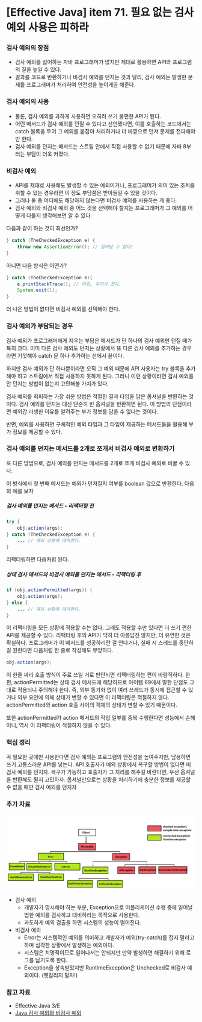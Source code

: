 # [Effective Java] item 71. 필요 없는 검사 예외 사용은 피하라

### 검사 예외의 장점
- 검사 예외를 싫어하는 자바 프로그래머가 많지만 제대로 활용하면 API와 프로그램의 질을 높일 수 있다. 
- 결과를 코드로 반환하거나 비검사 예외를 던지는 것과 달리, 검사 예외는 발생한 문제를 프로그래머가 처리하여 안전성을 높이게끔 해준다.

### 검사 예외의 사용
- 물론, 검사 예외를 과하게 사용하면 오히려 쓰기 불편한 API가 된다. 
- 어떤 메서드가 검사 예외를 던질 수 있다고 선언됐다면, 이를 호출하는 코드에서는 catch 블록을 두어 그 예외를 붙잡아 처리하거나 더 바깥으로 던져 문제를 전파해야만 한다.
- 검사 예외를 던지는 메서드는 스트림 안에서 직접 사용할 수 없기 때문에 자바 8부터는 부담이 더욱 커졌다.

### 비검사 예외
- API를 제대로 사용해도 발생할 수 있는 예외이거나, 프로그래머가 의미 있는 조치를 취할 수 있는 경우라면 이 정도 부담쯤은 받아들일 수 있을 것이다.
- 그러나 둘 중 어디에도 해당하지 않는다면 비검사 예외를 사용하는 게 좋다. 
- 검사 예외와 비검사 예외 중 어느 것을 선택해야 할지는 프로그래머가 그 예외를 어떻게 다룰지 생각해보면 알 수 있다.

다음과 같이 하는 것이 최선인가?

```java
} catch (TheCheckedException e) {
    throw new AssertionError(); // 일어날 수 없다!
}
```

아니면 다음 방식은 어떤가?
```java
} catch (TheCheckedException e){
    e.printStackTrace(); // 이런, 우리가 졌다.
    System.exit(1);
}
```

더 나은 방법이 없다면 비검사 예외를 선택해야 한다.

### 검사 예외가 부담되는 경우
검사 예외가 프로그래머에게 지우는 부담은 메서드가 단 하나의 검사 예외만 던질 때가 특히 크다. 이미 다른 검사 예외도 던지는 상황에서 또 다른 검사 예외를 추가하는 경우라면 기껏해야 catch 문 하나 추가하는 선에서 끝이다.

하지만 검사 예외가 단 하나뿐이라면 오직 그 예외 때문에 API 사용자는 try 블록을 추가해야 하고 스트림에서 직접 사용하지 못하게 된다. 그러니 이런 상황이라면 검사 예외를 안 던지는 방법이 없는지 고민해볼 가치가 있다.

검사 예외를 회피하는 가장 쉬운 방법은 적절한 결과 타입을 담은 옵셔널을 반환하는 것이다. 검사 예외를 던지는 대신 단순히 빈 옵셔널을 반환하면 된다. 이 방법의 단점이라면 예외갑 라생한 이유를 알려주는 부가 정보를 담을 수 없다는 것이다.

반면, 예외를 사용하면 구체적인 예외 타입과 그 타입이 제공하는 메서드들을 활용해 부가 정보를 제공할 수 있다.

### 검사 예외를 던지는 메서드를 2개로 쪼개서 비검사 예외로 변환하기
또 다른 방법으로, 검사 예외를 던지는 메서드를 2개로 쪼개 비검사 예외로 바꿀 수 있다.

이 방식에서 첫 번째 메서드는 예외가 던져질지 여부를 boolean 값으로 반환한다. 다음의 예를 보자

##### 검사 예외를 던지는 메서드 - 리팩터링 전
```java
try {
    obj.action(args);
} catch (TheCheckedException e) {
    ... // 예외 상황에 대처한다.
}
```

리팩터링하면 다음처럼 된다.

##### 상태 검사 메서드와 비검사 예외를 던지는 메서드 - 리팩터링 후
```java
if (obj.actionPermitted(args)) {
    obj.action(args);
} else {
    ... // 예외 상황에 대처한다.
}
```

이 리팩터링을 모든 상황에 적용할 수는 없다. 그래도 적용할 수만 있다면 더 쓰기 편한 API를 제공할 수 있다. 리팩터링 후의 API가 딱히 더 아름답진 않지만, 더 유연한 것은 확실하다. 프로그래머가 이 메서드를 성공하리란 걸 안다거나, 실패 시 스레드를 중단하길 원한다면 다음처럼 한 줄로 작성해도 무방하다.

```java
obj.action(args);
```

이 한줄 짜리 호출 방식이 주로 쓰일 거로 판단되면 리팩터링하는 편이 바람직하다. 한편, actionPermitted는 상태 검사 메서드에 해당하므로 아이템 69에서 말한 단점도 그대로 적용되니 주의해야 한다. 즉, 외부 동기화 없이 여러 쓰레드가 동시에 접근할 수 있거나 외부 요인에 의해 상태가 변할 수 있다면 이 리팩터링은 적절하지 않다. actionPermitted와 action 호출 사이의 객체의 상태가 변할 수 있기 때문이다.

또한 actionPermitted가 action 메서드의 작업 일부를 중복 수행한다면 성능에서 손해이니, 역시 이 리팩터링이 적절하지 않을 수 있다.

### 핵심 정리
꼭 필요한 곳에만 사용한다면 검사 예외는 프로그램의 안전성을 높여주지만, 남용하면 쓰기 고통스러운 API를 낳는다. API 호출자가 예외 상황에서 복구할 방법이 없다면 비검사 예외를 던지자. 복구가 가능하고 호출자가 그 처리를 해주길 바란다면, 우선 옵셔널을 반환해도 될지 고민하자. 옵셔널만으로는 상황을 처리하기에 충분한 정보를 제공할 수 없을 때만 검사 예외를 던지자

### 추가 자료
![unchecked and checked exception](/images/item71_checked_unchecked_exception.png)
- 검사 예외
    - 개발자가 명시해야 하는 부분, Exception으로 어플리케이션 수행 중에 일어날 법한 예외를 검사하고 대비하라는 목적으로 사용한다.
    - 과도하게 예외 검출을 하면 시스템의 성능이 떨어진다.
- 비검사 예외
    - Error는 시스템적인 예외를 의미하고 개발자가 예외(try-catch)를 잡지 말라고 하며 심각한 상황에서 발생하는 예외이다.
    - 시스템은 치명적이므로 일어나서는 안되지만 만약 발생하면 해결하기 위해 로그를 남기도록 한다.
    - Exception을 상속받았지만 RuntimeException은 Unchecked로 비검사 예외이다. (헷갈리지 말자!)

### 참고 자료
- Effective Java 3/E
- [Java 검사 예외와 비검사 예외](https://otrodevym.tistory.com/entry/Java-%EA%B2%80%EC%82%AC-%EC%98%88%EC%99%B8Checked-%EC%99%80-%EB%B9%84%EA%B2%80%EC%82%AC-%EC%98%88%EC%99%B8UnChecked)